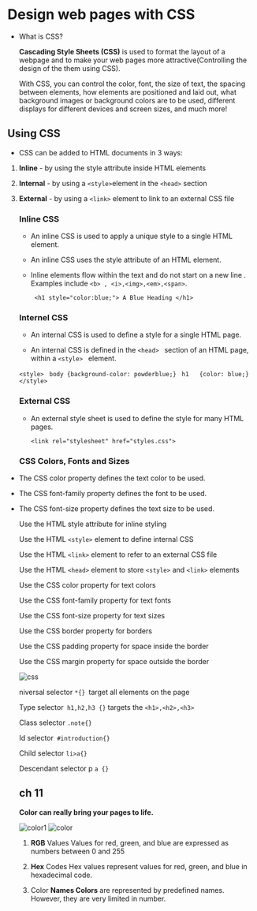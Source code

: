 # Design web pages with CSS

+ What is CSS?

  **Cascading Style Sheets (CSS)** is used to format the layout of a webpage and to make your web pages more attractive(Controlling the design of the them using CSS).


  With CSS, you can control the color, font, the size of text, the spacing between elements, how elements are positioned and laid out, what background images or background colors are to be used, different displays for different devices and screen sizes, and much more!


## Using CSS
+ CSS can be added to HTML documents in 3 ways:

1. **Inline** - by using the style attribute inside HTML elements

2. **Internal** - by using a `<style>`element in the `<head>` section

3. **External** - by using a `<link>` element to link to an external CSS file


   ### Inline CSS
     + An inline CSS is used to apply a unique style to a single HTML element.

     + An inline CSS uses the style attribute of an HTML element.
     
     + Inline elements flow within the text and do not start on a new line . Examples include `<b> , <i>,<img>,<em>,<span>`.

       ` <h1 style="color:blue;"> A Blue Heading </h1>`

   ### Internel CSS
   + An internal CSS is used to define a style for a single HTML page.

   + An internal CSS is defined in the  `<head> ` section of an HTML page, within a  `<style> ` element.

    `<style> `
     `body {background-color: powderblue;} ` 
      `h1   {color: blue;} `
    `</style>`

   ### External CSS
   + An external style sheet is used to define the style for many HTML pages.

     `<link rel="stylesheet" href="styles.css">`


   ### CSS Colors, Fonts and Sizes


  + The CSS color property defines the text color to be used.

  + The CSS font-family property defines the font to be used.

  + The CSS font-size property defines the text size to be used.




     Use the HTML style attribute for inline styling

     Use the HTML `<style>` element to define internal CSS

     Use the HTML `<link>` element to refer to an external CSS file

     Use the HTML `<head>` element to store `<style>` and `<link>` elements

     Use the CSS color property for text colors

     Use the CSS font-family property for text fonts

     Use the CSS font-size property for text sizes

     Use the CSS border property for borders

     Use the CSS padding property for space inside the border

     Use the CSS margin property for space outside the border
      
      



       ![css](https://e7.pngegg.com/pngimages/606/516/png-clipart-cascading-style-sheets-computer-icons-css3-world-wide-web-text-logo.png)


      niversal selector `*{} `target all elements on the page

      Type selector` h1,h2,h3 {}` targets the `<h1>,<h2>,<h3>`

      Class selector `.note{}`

      Id selector` #introduction{}`

      Child selector `li>a{}`

      Descendant selector p `a {}`


      ## ch 11
      
      **Color can really bring your pages to life.**

   

    ![color1](https://www.w3schools.com/colors/img_colormap.gif)
    ![color](https://ishadeed.com/assets/color-css/color-wheel-1.jpg)

    1. **RGB** Values Values for red, green, and blue are expressed as numbers between 0 and 255

    2. **Hex** Codes Hex values represent values for red, green, and blue in hexadecimal code.

    3. Color **Names Colors** are represented by predefined names. However, they are very limited in number.

      
